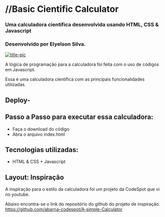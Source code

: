 # //Basic Cientific Calculator

### Uma calculadora cientifica desenvolvida usando HTML, CSS &amp; Javascript

### Desenvolvido por Elyelson Silva.

[![title-pic](assets/calculator-image.png)](https://sci-calculate.vercel.app)

A lógica de programação para a calculadora foi feita com o uso de códigos em Javascript.

Essa é uma calculadora científica com as principais funcionalidades utilizadas.

## Deploy-
## Passo a Passo para executar essa calculadora:

- Faça o download do código
- Abra o arquivo index.html

## Tecnologias utilizadas:

- HTML & CSS + Javascript 

## Layout: Inspiração
A inspiração para o estilo da calculadora foi um projeto da CodeSpot que vi no youtube.

Abaixo encontra-se o link do repositório do github do projeto de inspiração.
<https://github.com/abarna-codespot/A-simple-Calculator>
